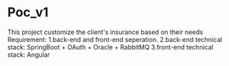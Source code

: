 # Poc_v1
This project customize the client's insurance based on their needs
Requirement:
1.back-end and front-end seperation.
2.back-end technical stack: SpringBoot + OAuth + Oracle + RabbitMQ
3.front-end technical stack: Angular
